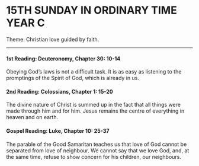 # 15TH SUNDAY IN ORDINARY TIME YEAR C
Theme: Christian love guided by faith.

---

#### 1st Reading: Deuteronomy, Chapter 30: 10-14

Obeying God’s laws is not a difficult task. It is as easy as listening to the promptings of the Spirit of God, which is already in us.

#### 2nd Reading: Colossians, Chapter 1: 15-20

The divine nature of Christ is summed up in the fact that all things were made through him and for him. Jesus remains the centre of everything in heaven and on earth.

#### Gospel Reading: Luke, Chapter 10: 25-37

The parable of the Good Samaritan teaches us that love of God cannot be separated from love of neighbour. We cannot say that we love God, and, at the same time, refuse to show concern for his children, our neighbours.